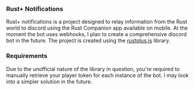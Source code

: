 ### Rust+ Notifications
Rust+ notifications is a project designed to relay information from the Rust world to discord using the Rust Companion app available on mobile. At the moment the bot uses webhooks, I plan to create a comprehensive discord bot in the future. The project is created using the [rustplus.js](https://github.com/liamcottle/rustplus.js) library.

### Requirements 
Due to the unofficial nature of the library in question, you're required to manually retrieve your player token for each instance of the bot. I may look into a simpler solution in the future. 
